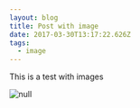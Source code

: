 ```yaml
---
layout: blog
title: Post with image
date: 2017-03-30T13:17:22.626Z
tags:
  - image
---
```


This is a test with images

![null](/images/be-0.jpg)